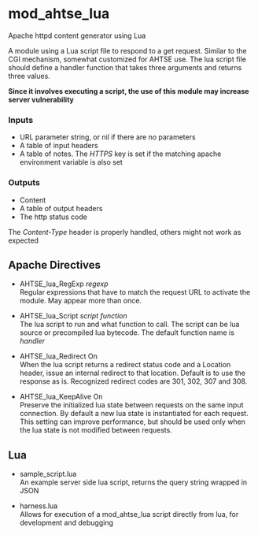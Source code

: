 # mod_ahtse_lua

Apache httpd content generator using Lua

A module using a Lua script file to respond to a get request.  Similar to the CGI mechanism, somewhat customized for AHTSE use.
The lua script file should define a handler function that takes three arguments and returns three values.

**Since it involves executing a script, the use of this module may increase server vulnerability**

### Inputs
* URL parameter string, or nil if there are no parameters
* A table of input headers
* A table of notes.  The *HTTPS* key is set if the matching apache environment variable is also set

### Outputs
* Content
* A table of output headers
* The http status code

The *Content-Type* header is properly handled, others might not work as expected

## Apache Directives

* AHTSE_lua_RegExp _regexp_  
  Regular expressions that have to match the request URL to activate the module.  May appear more than once.

* AHTSE_lua_Script _script_ _function_  
  The lua script to run and what function to call.  The script can be lua source or precompiled lua bytecode.  The default function name is _handler_

* AHTSE_lua_Redirect On  
  When the lua script returns a redirect status code and a Location header, issue an internal redirect to that location.  Default is to use the response as is.
  Recognized redirect codes are 301, 302, 307 and 308.

* AHTSE_lua_KeepAlive On  
  Preserve the initialized lua state between requests on the same input connection.  By default a new lua state is instantiated for each request.  This setting can improve performance, but should be used only when the lua state is not modified between requests.

## Lua

 * sample_script.lua  
   An example server side lua script, returns the query string wrapped in JSON

 * harness.lua  
   Allows for execution of a mod_ahtse_lua script directly from lua, for development and debugging
